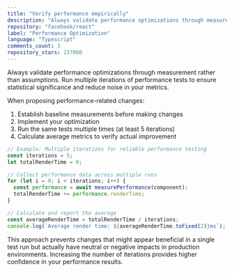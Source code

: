 ```yaml
---
title: "Verify performance empirically"
description: "Always validate performance optimizations through measurement rather than assumptions. Run multiple iterations of performance tests to ensure statistical significance and reduce noise in your metrics."
repository: "facebook/react"
label: "Performance Optimization"
language: "Typescript"
comments_count: 3
repository_stars: 237000
---
```


Always validate performance optimizations through measurement rather than assumptions. Run multiple iterations of performance tests to ensure statistical significance and reduce noise in your metrics.

When proposing performance-related changes:
1. Establish baseline measurements before making changes
2. Implement your optimization
3. Run the same tests multiple times (at least 5 iterations)
4. Calculate average metrics to verify actual improvement

```javascript
// Example: Multiple iterations for reliable performance testing
const iterations = 5;
let totalRenderTime = 0;

// Collect performance data across multiple runs
for (let i = 0; i < iterations; i++) {
  const performance = await measurePerformance(component);
  totalRenderTime += performance.renderTime;
}

// Calculate and report the average
const averageRenderTime = totalRenderTime / iterations;
console.log(`Average render time: ${averageRenderTime.toFixed(2)}ms`);
```

This approach prevents changes that might appear beneficial in a single test run but actually have neutral or negative impacts in production environments. Increasing the number of iterations provides higher confidence in your performance results.